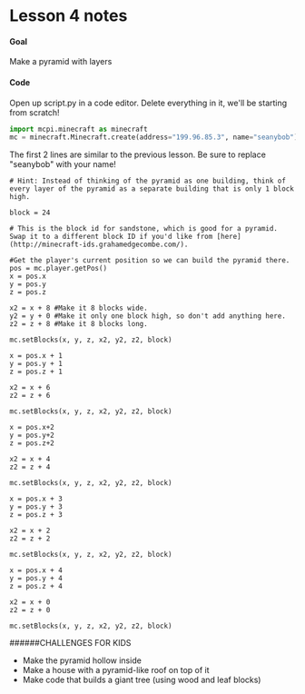 # Lesson 4 notes

#### Goal
Make a pyramid with layers

#### Code
Open up script.py in a code editor. Delete everything in it, we'll be starting from scratch!

```python
import mcpi.minecraft as minecraft
mc = minecraft.Minecraft.create(address="199.96.85.3", name="seanybob")
```
The first 2 lines are similar to the previous lesson. Be sure to replace "seanybob" with your name!

```
# Hint: Instead of thinking of the pyramid as one building, think of every layer of the pyramid as a separate building that is only 1 block high.

block = 24

# This is the block id for sandstone, which is good for a pyramid. Swap it to a different block ID if you'd like from [here](http://minecraft-ids.grahamedgecombe.com/).

#Get the player's current position so we can build the pyramid there.
pos = mc.player.getPos()
x = pos.x
y = pos.y
z = pos.z

x2 = x + 8 #Make it 8 blocks wide.
y2 = y + 0 #Make it only one block high, so don't add anything here.
z2 = z + 8 #Make it 8 blocks long.

mc.setBlocks(x, y, z, x2, y2, z2, block)

x = pos.x + 1
y = pos.y + 1 
z = pos.z + 1

x2 = x + 6 
z2 = z + 6 

mc.setBlocks(x, y, z, x2, y2, z2, block)

x = pos.x+2
y = pos.y+2 
z = pos.z+2

x2 = x + 4 
z2 = z + 4 

mc.setBlocks(x, y, z, x2, y2, z2, block)

x = pos.x + 3
y = pos.y + 3
z = pos.z + 3

x2 = x + 2
z2 = z + 2 

mc.setBlocks(x, y, z, x2, y2, z2, block)

x = pos.x + 4
y = pos.y + 4
z = pos.z + 4

x2 = x + 0
z2 = z + 0 

mc.setBlocks(x, y, z, x2, y2, z2, block)

```

######CHALLENGES FOR KIDS
- Make the pyramid hollow inside
- Make a house with a pyramid-like roof on top of it
- Make code that builds a giant tree (using wood and leaf blocks)